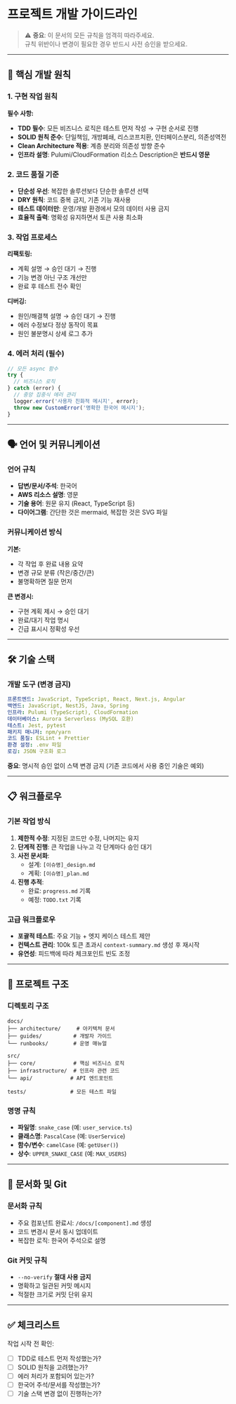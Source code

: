 # 프로젝트 개발 가이드라인

> ⚠️ **중요**: 이 문서의 모든 규칙을 엄격히 따라주세요.  
> 규칙 위반이나 변경이 필요한 경우 반드시 사전 승인을 받으세요.

---

## 🎯 핵심 개발 원칙

### 1. 구현 작업 원칙
**필수 사항:**
- **TDD 필수**: 모든 비즈니스 로직은 테스트 먼저 작성 → 구현 순서로 진행
- **SOLID 원칙 준수**: 단일책임, 개방폐쇄, 리스코프치환, 인터페이스분리, 의존성역전
- **Clean Architecture 적용**: 계층 분리와 의존성 방향 준수
- **인프라 설명**: Pulumi/CloudFormation 리소스 Description은 **반드시 영문**

### 2. 코드 품질 기준
- **단순성 우선**: 복잡한 솔루션보다 단순한 솔루션 선택
- **DRY 원칙**: 코드 중복 금지, 기존 기능 재사용
- **테스트 데이터만**: 운영/개발 환경에서 모의 데이터 사용 금지
- **효율적 출력**: 명확성 유지하면서 토큰 사용 최소화

### 3. 작업 프로세스
**리팩토링:**
- 계획 설명 → 승인 대기 → 진행
- 기능 변경 아닌 구조 개선만
- 완료 후 테스트 전수 확인

**디버깅:**
- 원인/해결책 설명 → 승인 대기 → 진행  
- 에러 수정보다 정상 동작이 목표
- 원인 불분명시 상세 로그 추가

### 4. 에러 처리 (필수)
```typescript
// 모든 async 함수
try {
  // 비즈니스 로직
} catch (error) {
  // 중앙 집중식 에러 관리
  logger.error('사용자 친화적 메시지', error);
  throw new CustomError('명확한 한국어 메시지');
}
```

---

## 🗣️ 언어 및 커뮤니케이션

### 언어 규칙
- **답변/문서/주석**: 한국어
- **AWS 리소스 설명**: 영문
- **기술 용어**: 원문 유지 (React, TypeScript 등)
- **다이어그램**: 간단한 것은 mermaid, 복잡한 것은 SVG 파일

### 커뮤니케이션 방식
**기본:**
- 각 작업 후 완료 내용 요약
- 변경 규모 분류 (작은/중간/큰)
- 불명확하면 질문 먼저

**큰 변경시:**
- 구현 계획 제시 → 승인 대기
- 완료/대기 작업 명시
- 긴급 표시시 정확성 우선

---

## 🛠️ 기술 스택

### 개발 도구 (변경 금지)
```yaml
프론트엔드: JavaScript, TypeScript, React, Next.js, Angular
백엔드: JavaScript, NestJS, Java, Spring
인프라: Pulumi (TypeScript), CloudFormation  
데이터베이스: Aurora Serverless (MySQL 호환)
테스트: Jest, pytest
패키지 매니저: npm/yarn
코드 품질: ESLint + Prettier
환경 설정: .env 파일
로깅: JSON 구조화 로그
```

**중요**: 명시적 승인 없이 스택 변경 금지 (기존 코드에서 사용 중인 기술은 예외)

---

## 📋 워크플로우

### 기본 작업 방식
1. **제한적 수정**: 지정된 코드만 수정, 나머지는 유지
2. **단계적 진행**: 큰 작업을 나누고 각 단계마다 승인 대기
3. **사전 문서화**: 
   - 설계: `[이슈명]_design.md`
   - 계획: `[이슈명]_plan.md`
4. **진행 추적**: 
   - 완료: `progress.md` 기록
   - 예정: `TODO.txt` 기록

### 고급 워크플로우
- **포괄적 테스트**: 주요 기능 + 엣지 케이스 테스트 제안
- **컨텍스트 관리**: 100k 토큰 초과시 `context-summary.md` 생성 후 재시작
- **유연성**: 피드백에 따라 체크포인트 빈도 조정

---

## 📁 프로젝트 구조

### 디렉토리 구조
```
docs/
├── architecture/     # 아키텍처 문서
├── guides/          # 개발자 가이드  
└── runbooks/        # 운영 매뉴얼

src/
├── core/            # 핵심 비즈니스 로직
├── infrastructure/  # 인프라 관련 코드
└── api/            # API 엔드포인트

tests/              # 모든 테스트 파일
```

### 명명 규칙
- **파일명**: `snake_case` (예: `user_service.ts`)
- **클래스명**: `PascalCase` (예: `UserService`)  
- **함수/변수**: `camelCase` (예: `getUser()`)
- **상수**: `UPPER_SNAKE_CASE` (예: `MAX_USERS`)

---

## 📝 문서화 및 Git

### 문서화 규칙
- 주요 컴포넌트 완료시: `/docs/[component].md` 생성
- 코드 변경시 문서 동시 업데이트
- 복잡한 로직: 한국어 주석으로 설명

### Git 커밋 규칙
- `--no-verify` **절대 사용 금지**
- 명확하고 일관된 커밋 메시지
- 적절한 크기로 커밋 단위 유지

---

## ✅ 체크리스트

작업 시작 전 확인:
- [ ] TDD로 테스트 먼저 작성했는가?
- [ ] SOLID 원칙을 고려했는가?
- [ ] 에러 처리가 포함되어 있는가?
- [ ] 한국어 주석/문서를 작성했는가?
- [ ] 기술 스택 변경 없이 진행하는가?
